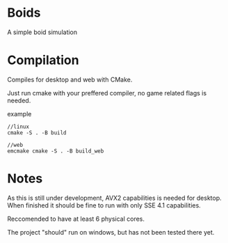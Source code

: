 # Boids
A simple boid simulation


# Compilation
Compiles for desktop and web with CMake.

Just run cmake with your preffered compiler, no game related flags is needed.

example
```
//linux
cmake -S . -B build

//web
emcmake cmake -S . -B build_web
```

# Notes
As this is still under development, AVX2 capabilities is needed for desktop.
When finished it should be fine to run with only SSE 4.1 capabilities. 

Reccomended to have at least 6 physical cores. 

The project "should" run on windows, but has not been tested there yet.
